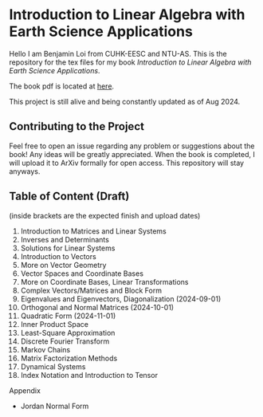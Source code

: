 <h1>Introduction to Linear Algebra with Earth Science Applications</h1>

Hello I am Benjamin Loi from CUHK-EESC and NTU-AS. This is the repository for the tex files for my book <em>Introduction to Linear Algebra with Earth Science Applications</em>.

The book pdf is located at [here](Linear_Algebra_Notes_New.pdf).

This project is still alive and being constantly updated as of Aug 2024.

<h2>Contributing to the Project</h2>

Feel free to open an issue regarding any problem or suggestions about the book! Any ideas will be greatly appreciated.
When the book is completed, I will upload it to ArXiv formally for open access. This repository will stay anyways.

<h2>Table of Content (Draft)</h2>

(inside brackets are the expected finish and upload dates)
1. Introduction to Matrices and Linear Systems
2. Inverses and Determinants
3. Solutions for Linear Systems
4. Introduction to Vectors
5. More on Vector Geometry
6. Vector Spaces and Coordinate Bases
7. More on Coordinate Bases, Linear Transformations
8. Complex Vectors/Matrices and Block Form
9. Eigenvalues and Eigenvectors, Diagonalization (2024-09-01)
10. Orthogonal and Normal Matrices (2024-10-01)
11. Quadratic Form (2024-11-01)
12. Inner Product Space
13. Least-Square Approximation
14. Discrete Fourier Transform
15. Markov Chains
16. Matrix Factorization Methods
17. Dynamical Systems
18. Index Notation and Introduction to Tensor

Appendix
- Jordan Normal Form
